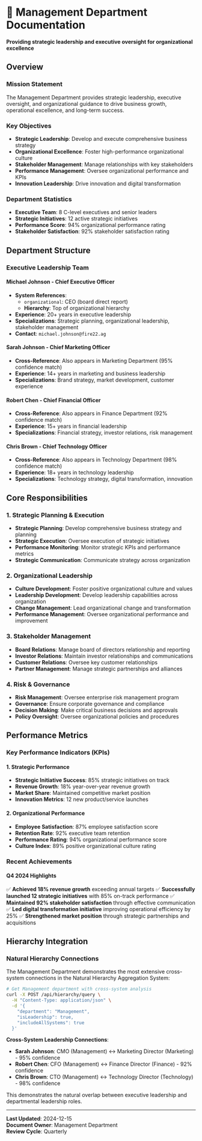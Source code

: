 # 👔 Management Department Documentation

**Providing strategic leadership and executive oversight for organizational excellence**

## Overview

### Mission Statement
The Management Department provides strategic leadership, executive oversight, and organizational guidance to drive business growth, operational excellence, and long-term success.

### Key Objectives
- **Strategic Leadership**: Develop and execute comprehensive business strategy
- **Organizational Excellence**: Foster high-performance organizational culture
- **Stakeholder Management**: Manage relationships with key stakeholders
- **Performance Management**: Oversee organizational performance and KPIs
- **Innovation Leadership**: Drive innovation and digital transformation

### Department Statistics
- **Executive Team**: 8 C-level executives and senior leaders
- **Strategic Initiatives**: 12 active strategic initiatives
- **Performance Score**: 94% organizational performance rating
- **Stakeholder Satisfaction**: 92% stakeholder satisfaction rating

## Department Structure

### Executive Leadership Team

#### **Michael Johnson** - Chief Executive Officer
- **System References**:
  - `organizational`: CEO (board direct report)
  - **Hierarchy**: Top of organizational hierarchy
- **Experience**: 20+ years in executive leadership
- **Specializations**: Strategic planning, organizational leadership, stakeholder management
- **Contact**: `michael.johnson@fire22.ag`

#### **Sarah Johnson** - Chief Marketing Officer
- **Cross-Reference**: Also appears in Marketing Department (95% confidence match)
- **Experience**: 14+ years in marketing and business leadership
- **Specializations**: Brand strategy, market development, customer experience

#### **Robert Chen** - Chief Financial Officer
- **Cross-Reference**: Also appears in Finance Department (92% confidence match)
- **Experience**: 15+ years in financial leadership
- **Specializations**: Financial strategy, investor relations, risk management

#### **Chris Brown** - Chief Technology Officer
- **Cross-Reference**: Also appears in Technology Department (98% confidence match)
- **Experience**: 18+ years in technology leadership
- **Specializations**: Technology strategy, digital transformation, innovation

## Core Responsibilities

### 1. Strategic Planning & Execution
- **Strategic Planning**: Develop comprehensive business strategy and planning
- **Strategic Execution**: Oversee execution of strategic initiatives
- **Performance Monitoring**: Monitor strategic KPIs and performance metrics
- **Strategic Communication**: Communicate strategy across organization

### 2. Organizational Leadership
- **Culture Development**: Foster positive organizational culture and values
- **Leadership Development**: Develop leadership capabilities across organization
- **Change Management**: Lead organizational change and transformation
- **Performance Management**: Oversee organizational performance and improvement

### 3. Stakeholder Management
- **Board Relations**: Manage board of directors relationship and reporting
- **Investor Relations**: Maintain investor relationships and communications
- **Customer Relations**: Oversee key customer relationships
- **Partner Management**: Manage strategic partnerships and alliances

### 4. Risk & Governance
- **Risk Management**: Oversee enterprise risk management program
- **Governance**: Ensure corporate governance and compliance
- **Decision Making**: Make critical business decisions and approvals
- **Policy Oversight**: Oversee organizational policies and procedures

## Performance Metrics

### Key Performance Indicators (KPIs)

#### 1. **Strategic Performance**
- **Strategic Initiative Success**: 85% strategic initiatives on track
- **Revenue Growth**: 18% year-over-year revenue growth
- **Market Share**: Maintained competitive market position
- **Innovation Metrics**: 12 new product/service launches

#### 2. **Organizational Performance**
- **Employee Satisfaction**: 87% employee satisfaction score
- **Retention Rate**: 92% executive team retention
- **Performance Rating**: 94% organizational performance score
- **Culture Index**: 89% positive organizational culture rating

### Recent Achievements

#### Q4 2024 Highlights
✅ **Achieved 18% revenue growth** exceeding annual targets
✅ **Successfully launched 12 strategic initiatives** with 85% on-track performance
✅ **Maintained 92% stakeholder satisfaction** through effective communication
✅ **Led digital transformation initiative** improving operational efficiency by 25%
✅ **Strengthened market position** through strategic partnerships and acquisitions

## Hierarchy Integration

### Natural Hierarchy Connections

The Management Department demonstrates the most extensive cross-system connections in the Natural Hierarchy Aggregation System:

```bash
# Get Management department with cross-system analysis
curl -X POST /api/hierarchy/query \
  -H "Content-Type: application/json" \
  -d '{
    "department": "Management",
    "isLeadership": true,
    "includeAllSystems": true
  }'
```

**Cross-System Leadership Connections**:
- **Sarah Johnson**: CMO (Management) ↔ Marketing Director (Marketing) - 95% confidence
- **Robert Chen**: CFO (Management) ↔ Finance Director (Finance) - 92% confidence  
- **Chris Brown**: CTO (Management) ↔ Technology Director (Technology) - 98% confidence

This demonstrates the natural overlap between executive leadership and departmental leadership roles.

---

**Last Updated**: 2024-12-15  
**Document Owner**: Management Department  
**Review Cycle**: Quarterly